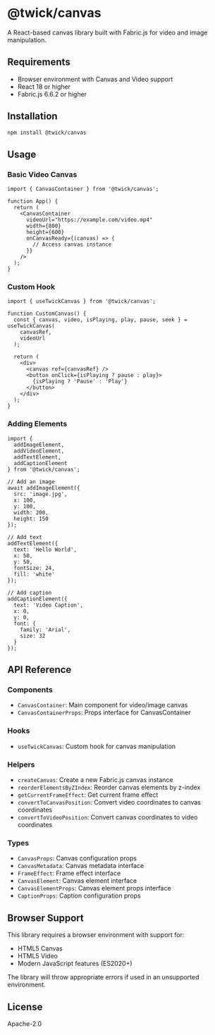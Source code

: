# @twick/canvas

A React-based canvas library built with Fabric.js for video and image manipulation.

## Requirements

- Browser environment with Canvas and Video support
- React 18 or higher
- Fabric.js 6.6.2 or higher

## Installation

```bash
npm install @twick/canvas
```

## Usage

### Basic Video Canvas

```tsx
import { CanvasContainer } from '@twick/canvas';

function App() {
  return (
    <CanvasContainer
      videoUrl="https://example.com/video.mp4"
      width={800}
      height={600}
      onCanvasReady={(canvas) => {
        // Access canvas instance
      }}
    />
  );
}
```

### Custom Hook

```tsx
import { useTwickCanvas } from '@twick/canvas';

function CustomCanvas() {
  const { canvas, video, isPlaying, play, pause, seek } = useTwickCanvas(
    canvasRef,
    videoUrl
  );

  return (
    <div>
      <canvas ref={canvasRef} />
      <button onClick={isPlaying ? pause : play}>
        {isPlaying ? 'Pause' : 'Play'}
      </button>
    </div>
  );
}
```

### Adding Elements

```tsx
import { 
  addImageElement, 
  addVideoElement, 
  addTextElement, 
  addCaptionElement 
} from '@twick/canvas';

// Add an image
await addImageElement({
  src: 'image.jpg',
  x: 100,
  y: 100,
  width: 200,
  height: 150
});

// Add text
addTextElement({
  text: 'Hello World',
  x: 50,
  y: 50,
  fontSize: 24,
  fill: 'white'
});

// Add caption
addCaptionElement({
  text: 'Video Caption',
  x: 0,
  y: 0,
  font: {
    family: 'Arial',
    size: 32
  }
});
```

## API Reference

### Components

- `CanvasContainer`: Main component for video/image canvas
- `CanvasContainerProps`: Props interface for CanvasContainer

### Hooks

- `useTwickCanvas`: Custom hook for canvas manipulation

### Helpers

- `createCanvas`: Create a new Fabric.js canvas instance
- `reorderElementsByZIndex`: Reorder canvas elements by z-index
- `getCurrentFrameEffect`: Get current frame effect
- `convertToCanvasPosition`: Convert video coordinates to canvas coordinates
- `convertToVideoPosition`: Convert canvas coordinates to video coordinates

### Types

- `CanvasProps`: Canvas configuration props
- `CanvasMetadata`: Canvas metadata interface
- `FrameEffect`: Frame effect interface
- `CanvasElement`: Canvas element interface
- `CanvasElementProps`: Canvas element props interface
- `CaptionProps`: Caption configuration props

## Browser Support

This library requires a browser environment with support for:
- HTML5 Canvas
- HTML5 Video
- Modern JavaScript features (ES2020+)

The library will throw appropriate errors if used in an unsupported environment.

## License

Apache-2.0 